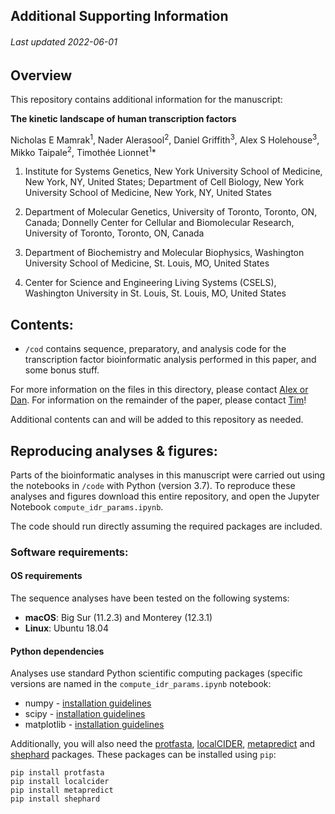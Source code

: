 ## Additional Supporting Information
###### Last updated 2022-06-01

## Overview
This repository contains additional information for the manuscript:

**The kinetic landscape of human transcription factors**


Nicholas E Mamrak<sup>1</sup>, Nader Alerasool<sup>2</sup>, Daniel Griffith<sup>3</sup>, Alex S Holehouse<sup>3</sup>, Mikko Taipale<sup>2</sup>, Timothée Lionnet<sup>1</sup>*


1. Institute for Systems Genetics, New York University School of Medicine, New York, NY, United States; Department of Cell Biology, New York University School of Medicine, New York, NY, United States

2. Department of Molecular Genetics, University of Toronto, Toronto, ON, Canada; Donnelly Center for Cellular and Biomolecular Research, University of Toronto, Toronto, ON, Canada

3. Department of Biochemistry and Molecular Biophysics, Washington University School of Medicine, St. Louis, MO, United States

4. Center for Science and Engineering Living Systems (CSELS), Washington University in St. Louis, St. Louis, MO, United States


## Contents:

* `/cod` contains sequence, preparatory, and analysis code for the transcription factor bioinformatic analysis performed in this paper, and some bonus stuff.

For more information on the files in this directory, please contact [Alex or Dan](http://holehouse.wustl.edu/). For information on the remainder of the paper, please contact [Tim](http://www.timotheelionnet.net/)!

Additional contents can and will be added to this repository as needed. 

## Reproducing analyses & figures:

Parts of the bioinformatic analyses in this manuscript were carried out using the notebooks in `/code` with Python (version 3.7). To reproduce these analyses and figures download this entire repository, and open the Jupyter Notebook `compute_idr_params.ipynb`. 

The code should run directly assuming the required packages are included.


### Software requirements:
#### OS requirements
The sequence analyses have been tested on the following systems:

* **macOS**: Big Sur (11.2.3) and Monterey (12.3.1)
* **Linux**: Ubuntu 18.04

#### Python dependencies
Analyses use standard Python scientific computing packages (specific versions are named in the `compute_idr_params.ipynb` notebook:

* numpy - [installation guidelines](https://numpy.org/install/)
* scipy - [installation guidelines](https://scipy.org/install/)
* matplotlib - [installation guidelines](https://matplotlib.org/stable/users/installing/index.html)

Additionally, you will also need the [protfasta](https://protfasta.readthedocs.io/en/latest/), [localCIDER](http://pappulab.github.io/localCIDER/), [metapredict](https://github.com/idptools/metapredict) and [shephard](https://shephard.readthedocs.io/) packages. These packages can be installed using `pip`:

	pip install protfasta
	pip install localcider
	pip install metapredict
	pip install shephard

